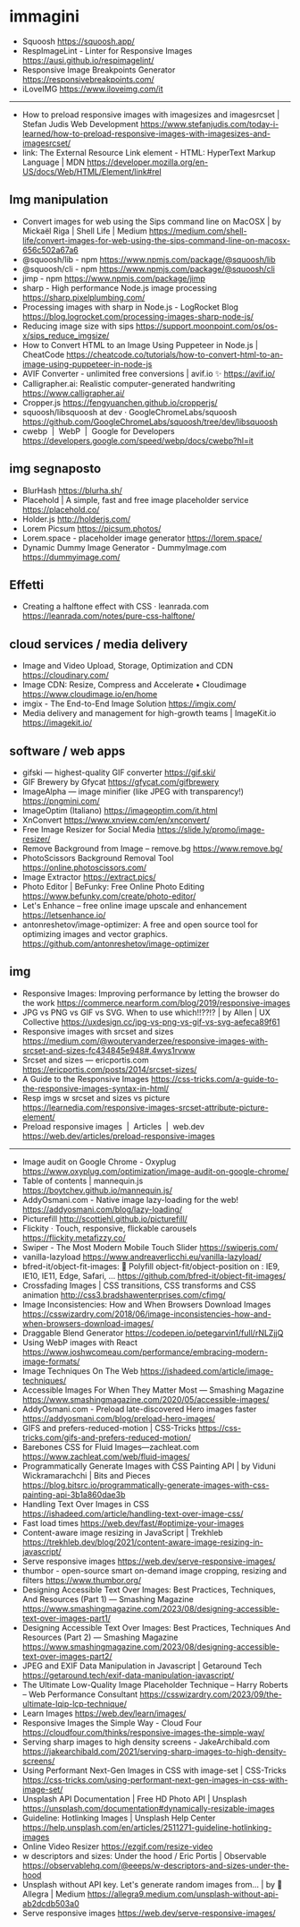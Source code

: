 # immagini

* Squoosh <https://squoosh.app/>
* RespImageLint - Linter for Responsive Images <https://ausi.github.io/respimagelint/>
* Responsive Image Breakpoints Generator <https://responsivebreakpoints.com/> 
* iLoveIMG <https://www.iloveimg.com/it>

-----

* How to preload responsive images with imagesizes and imagesrcset | Stefan Judis Web Development <https://www.stefanjudis.com/today-i-learned/how-to-preload-responsive-images-with-imagesizes-and-imagesrcset/>
* link: The External Resource Link element - HTML: HyperText Markup Language | MDN <https://developer.mozilla.org/en-US/docs/Web/HTML/Element/link#rel>



## Img manipulation

* Convert images for web using the Sips command line on MacOSX | by Mickaël Riga | Shell Life | Medium <https://medium.com/shell-life/convert-images-for-web-using-the-sips-command-line-on-macosx-656c502a67a6>
* @squoosh/lib - npm <https://www.npmjs.com/package/@squoosh/lib>
* @squoosh/cli - npm <https://www.npmjs.com/package/@squoosh/cli>
* jimp - npm <https://www.npmjs.com/package/jimp>
* sharp - High performance Node.js image processing <https://sharp.pixelplumbing.com/>
* Processing images with sharp in Node.js - LogRocket Blog <https://blog.logrocket.com/processing-images-sharp-node-js/>
* Reducing image size with sips <https://support.moonpoint.com/os/os-x/sips_reduce_imgsize/>
* How to Convert HTML to an Image Using Puppeteer in Node.js | CheatCode <https://cheatcode.co/tutorials/how-to-convert-html-to-an-image-using-puppeteer-in-node-js>
* AVIF Converter - unlimited free conversions | avif.io ✨ <https://avif.io/>
* Calligrapher.ai: Realistic computer-generated handwriting <https://www.calligrapher.ai/>
* Cropper.js <https://fengyuanchen.github.io/cropperjs/>
* squoosh/libsquoosh at dev · GoogleChromeLabs/squoosh <https://github.com/GoogleChromeLabs/squoosh/tree/dev/libsquoosh>
* cwebp  |  WebP  |  Google for Developers <https://developers.google.com/speed/webp/docs/cwebp?hl=it>

## img segnaposto

* BlurHash <https://blurha.sh/>
* Placehold | A simple, fast and free image placeholder service <https://placehold.co/>
* Holder.js <http://holderjs.com/>
* Lorem Picsum <https://picsum.photos/>
* Lorem.space - placeholder image generator <https://lorem.space/>
* Dynamic Dummy Image Generator - DummyImage.com <https://dummyimage.com/>

## Effetti
* Creating a halftone effect with CSS · leanrada.com <https://leanrada.com/notes/pure-css-halftone/>

## cloud services / media delivery

* Image and Video Upload, Storage, Optimization and CDN <https://cloudinary.com/>
* Image CDN: Resize, Compress and Accelerate • Cloudimage <https://www.cloudimage.io/en/home>
* imgix - The End-to-End Image Solution <https://imgix.com/>
* Media delivery and management for high-growth teams | ImageKit.io <https://imagekit.io/>


## software / web apps
* gifski — highest-quality GIF converter <https://gif.ski/>
* GIF Brewery by Gfycat <https://gfycat.com/gifbrewery>
* ImageAlpha — image minifier (like JPEG with transparency!) <https://pngmini.com/>
* ImageOptim (Italiano) <https://imageoptim.com/it.html>
* XnConvert <https://www.xnview.com/en/xnconvert/>
* Free Image Resizer for Social Media <https://slide.ly/promo/image-resizer/>
* Remove Background from Image – remove.bg <https://www.remove.bg/>
* PhotoScissors Background Removal Tool <https://online.photoscissors.com/>
* Image Extractor <https://extract.pics/>
* Photo Editor | BeFunky: Free Online Photo Editing <https://www.befunky.com/create/photo-editor/>
* Let's Enhance – free online image upscale and enhancement <https://letsenhance.io/>
* antonreshetov/image-optimizer: A free and open source tool for optimizing images and vector graphics. <https://github.com/antonreshetov/image-optimizer>

## img

* Responsive Images: Improving performance by letting the browser do the work <https://commerce.nearform.com/blog/2019/responsive-images>
* JPG vs PNG vs GIF vs SVG. When to use which!!??!? | by Allen | UX Collective <https://uxdesign.cc/jpg-vs-png-vs-gif-vs-svg-aefeca89f61>
* Responsive images with srcset and sizes <https://medium.com/@woutervanderzee/responsive-images-with-srcset-and-sizes-fc434845e948#.4wys1rvww>
* Srcset and sizes — ericportis.com <https://ericportis.com/posts/2014/srcset-sizes/>
* A Guide to the Responsive Images <https://css-tricks.com/a-guide-to-the-responsive-images-syntax-in-html/>
* Resp imgs w srcset and sizes vs picture <https://learnedia.com/responsive-images-srcset-attribute-picture-element/>
* Preload responsive images  |  Articles  |  web.dev <https://web.dev/articles/preload-responsive-images>


--- 

* Image audit on Google Chrome - Oxyplug <https://www.oxyplug.com/optimization/image-audit-on-google-chrome/>
* Table of contents | mannequin.js <https://boytchev.github.io/mannequin.js/>
* AddyOsmani.com - Native image lazy-loading for the web! <https://addyosmani.com/blog/lazy-loading/>
* Picturefill <http://scottjehl.github.io/picturefill/>
* Flickity · Touch, responsive, flickable carousels <https://flickity.metafizzy.co/>
* Swiper - The Most Modern Mobile Touch Slider <https://swiperjs.com/>
* vanilla-lazyload <https://www.andreaverlicchi.eu/vanilla-lazyload/>
* bfred-it/object-fit-images: 🗻 Polyfill object-fit/object-position on <img>: IE9, IE10, IE11, Edge, Safari, ... <https://github.com/bfred-it/object-fit-images/>
* Crossfading Images | CSS transitions, CSS transforms and CSS animation <http://css3.bradshawenterprises.com/cfimg/>
* Image Inconsistencies: How and When Browsers Download Images <https://csswizardry.com/2018/06/image-inconsistencies-how-and-when-browsers-download-images/>
* Draggable Blend Generator <https://codepen.io/petegarvin1/full/rNLZjjQ>
* Using WebP images with React <https://www.joshwcomeau.com/performance/embracing-modern-image-formats/>
* Image Techniques On The Web <https://ishadeed.com/article/image-techniques/>
* Accessible Images For When They Matter Most — Smashing Magazine <https://www.smashingmagazine.com/2020/05/accessible-images/>
* AddyOsmani.com - Preload late-discovered Hero images faster <https://addyosmani.com/blog/preload-hero-images/>
* GIFS and prefers-reduced-motion | CSS-Tricks <https://css-tricks.com/gifs-and-prefers-reduced-motion/>
* Barebones CSS for Fluid Images—zachleat.com <https://www.zachleat.com/web/fluid-images/>
* Programmatically Generate Images with CSS Painting API | by Viduni Wickramarachchi | Bits and Pieces <https://blog.bitsrc.io/programmatically-generate-images-with-css-painting-api-3b1a860dae3b>
* Handling Text Over Images in CSS <https://ishadeed.com/article/handling-text-over-image-css/>
* Fast load times <https://web.dev/fast/#optimize-your-images>
* Content-aware image resizing in JavaScript | Trekhleb <https://trekhleb.dev/blog/2021/content-aware-image-resizing-in-javascript/>
* Serve responsive images <https://web.dev/serve-responsive-images/>
* thumbor - open-source smart on-demand image cropping, resizing and filters <https://www.thumbor.org/>
* Designing Accessible Text Over Images: Best Practices, Techniques, And Resources (Part 1) — Smashing Magazine <https://www.smashingmagazine.com/2023/08/designing-accessible-text-over-images-part1/>
* Designing Accessible Text Over Images: Best Practices, Techniques And Resources (Part 2) — Smashing Magazine <https://www.smashingmagazine.com/2023/08/designing-accessible-text-over-images-part2/>
* JPEG and EXIF Data Manipulation in Javascript | Getaround Tech <https://getaround.tech/exif-data-manipulation-javascript/>
* The Ultimate Low-Quality Image Placeholder Technique – Harry Roberts – Web Performance Consultant <https://csswizardry.com/2023/09/the-ultimate-lqip-lcp-technique/>
* Learn Images <https://web.dev/learn/images/>
* Responsive Images the Simple Way - Cloud Four <https://cloudfour.com/thinks/responsive-images-the-simple-way/>
* Serving sharp images to high density screens - JakeArchibald.com <https://jakearchibald.com/2021/serving-sharp-images-to-high-density-screens/>
* Using Performant Next-Gen Images in CSS with image-set | CSS-Tricks <https://css-tricks.com/using-performant-next-gen-images-in-css-with-image-set/>
* Unsplash API Documentation | Free HD Photo API | Unsplash <https://unsplash.com/documentation#dynamically-resizable-images>
* Guideline: Hotlinking Images | Unsplash Help Center <https://help.unsplash.com/en/articles/2511271-guideline-hotlinking-images>
* Online Video Resizer <https://ezgif.com/resize-video>
* w descriptors and sizes: Under the hood / Eric Portis | Observable <https://observablehq.com/@eeeps/w-descriptors-and-sizes-under-the-hood>
* Unsplash without API key. Let's generate random images from… | by 🦋Allegra | Medium <https://allegra9.medium.com/unsplash-without-api-ab2dcdb503a0>
*  Serve responsive images <https://web.dev/serve-responsive-images/>

